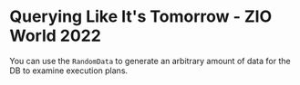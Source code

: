 # Querying Like It's Tomorrow - ZIO World 2022



You can use the `RandomData` to generate an arbitrary amount of data for the DB to examine execution plans.